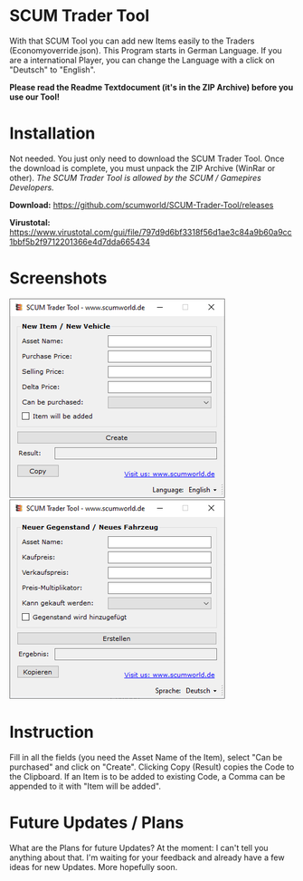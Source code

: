 # SCUM Trader Tool
With that SCUM Tool you can add new Items easily to the Traders (Economyoverride.json). This Program starts in German Language. If you are a international Player, you can change the Language with a click on "Deutsch" to "English".

**Please read the Readme Textdocument (it's in the ZIP Archive) before you use our Tool!**

# Installation
Not needed. You just only need to download the SCUM Trader Tool. Once the download is complete, you must unpack the ZIP Archive (WinRar or other). *The SCUM Trader Tool is allowed by the SCUM / Gamepires Developers.*

**Download:**
https://github.com/scumworld/SCUM-Trader-Tool/releases

**Virustotal:**
https://www.virustotal.com/gui/file/797d9d6bf3318f56d1ae3c84a9b60a9cc1bbf5b2f9712201366e4d7dda665434
# Screenshots
![English Version](https://github.com/scumworld/SCUM-Trader-Tool/blob/main/scum-trader-tool_english.PNG?raw=true)
![German Version](https://github.com/scumworld/SCUM-Trader-Tool/blob/main/scum-trader-tool_german.PNG?raw=true)
# Instruction
Fill in all the fields (you need the Asset Name of the Item), select "Can be purchased" and click on "Create". Clicking Copy (Result) copies the Code to the Clipboard. If an Item is to be added to existing Code, a Comma can be appended to it with "Item will be added".

# Future Updates / Plans
What are the Plans for future Updates? At the moment: I can't tell you anything about that. I'm waiting for your feedback and already have a few ideas for new Updates. More hopefully soon.
